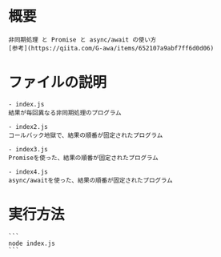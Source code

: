 # 概要
	非同期処理 と Promise と async/await の使い方
	[参考](https://qiita.com/G-awa/items/652107a9abf7ff6d0d06)

# ファイルの説明
	- index.js
	結果が毎回異なる非同期処理のプログラム

	- index2.js
	コールバック地獄で、結果の順番が固定されたプログラム

	- index3.js
	Promiseを使った、結果の順番が固定されたプログラム

	- index4.js
	async/awaitを使った、結果の順番が固定されたプログラム

# 実行方法
	```
	node index.js
	```